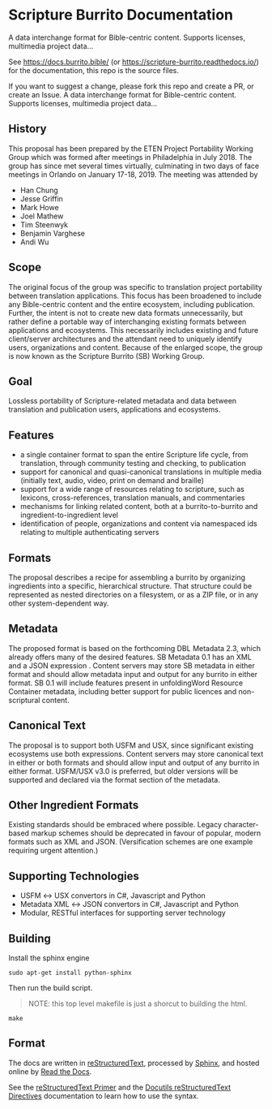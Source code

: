 # Scripture Burrito Documentation

A data interchange format for Bible-centric content. Supports licenses, multimedia project data...
  
See https://docs.burrito.bible/ (or https://scripture-burrito.readthedocs.io/) for the documentation, this repo is the source files.

If you want to suggest a change, please fork this repo and create a PR, or create an Issue.
A data interchange format for Bible-centric content. Supports licenses, multimedia project data...

## History

This proposal has been prepared by the ETEN Project Portability Working Group which was
formed after meetings in Philadelphia in July 2018. The group has since met several times
virtually, culminating in two days of face meetings in Orlando on January 17-18, 2019. The
meeting was attended by

* Han Chung
* Jesse Griffin
* Mark Howe
* Joel Mathew
* Tim Steenwyk
* Benjamin Varghese
* Andi Wu

## Scope

The original focus of the group was specific to translation project portability between translation
applications. This focus has been broadened to include any Bible-centric content and the entire
ecosystem, including publication. Further, the intent is not to create new data formats
unnecessarily, but rather define a portable way of interchanging existing formats between
applications and ecosystems. This necessarily includes existing and future client/server
architectures and the attendant need to uniquely identify users, organizations and content.
Because of the enlarged scope, the group is now known as the Scripture Burrito (SB) Working
Group.

## Goal

Lossless portability of Scripture-related metadata and data between translation and publication
users, applications and ecosystems.

## Features

* a single container format to span the entire Scripture life cycle, from translation, through
community testing and checking, to publication
* support for canonical and quasi-canonical translations in multiple media (initially text,
audio, video, print on demand and braille)
* support for a wide range of resources relating to scripture, such as lexicons,
cross-references, translation manuals, and commentaries
* mechanisms for linking related content, both at a burrito-to-burrito and
ingredient-to-ingredient level
* identification of people, organizations and content via namespaced ids relating to multiple
authenticating servers

## Formats

The proposal describes a recipe for assembling a burrito by organizing ingredients into a specific,
hierarchical structure. That structure could be represented as nested directories on a filesystem, or
as a ZIP file, or in any other system-dependent way.

## Metadata

The proposed format is based on the forthcoming DBL Metadata 2.3, which already offers many of
the desired features. SB Metadata 0.1 has an XML and a JSON expression . Content servers may
store SB metadata in either format and should allow metadata input and output for any burrito in
either format. SB 0.1 will include features present in unfoldingWord Resource Container metadata,
including better support for public licences and non-scriptural content.

## Canonical Text

The proposal is to support both USFM and USX, since significant existing ecosystems use both
expressions. Content servers may store canonical text in either or both formats and should allow
input and output of any burrito in either format. USFM/USX v3.0 is preferred, but older versions
will be supported and declared via the format section of the metadata.

## Other Ingredient Formats

Existing standards should be embraced where possible. Legacy character-based markup
schemes should be deprecated in favour of popular, modern formats such as XML and JSON.
(Versification schemes are one example requiring urgent attention.)

## Supporting Technologies

* USFM ↔ USX convertors in C#, Javascript and Python
* Metadata XML ↔ JSON convertors in C#, Javascript and Python
* Modular, RESTful interfaces for supporting server technology

## Building

Install the sphinx engine

    sudo apt-get install python-sphinx

Then run the build script.

> NOTE: this top level makefile is just a shorcut to building the html.

    make

## Format

The docs are written in [reStructuredText](http://www.sphinx-doc.org/en/master/rest.html), processed by [Sphinx](http://www.sphinx-doc.org/en/master/index.html), and hosted online by [Read the Docs](https://readthedocs.org/).

See the [reStructuredText Primer](http://www.sphinx-doc.org/en/master/rest.html) and the [Docutils reStructuredText Directives](http://docutils.sourceforge.net/docs/ref/rst/directives.html) documentation to learn how to use the syntax.
